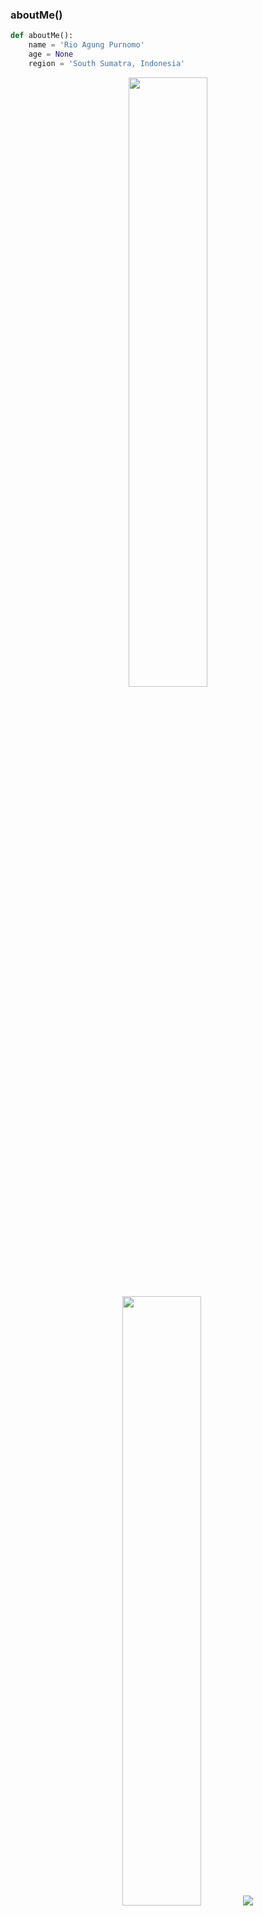 ### aboutMe()
```python
def aboutMe():
    name = 'Rio Agung Purnomo'
    age = None
    region = 'South Sumatra, Indonesia'
```

<p align="center">
  <img height="50%" width="auto" src ="https://github-readme-stats.vercel.app/api?username=riodevnet&show_icons=true&count_private=true&theme=darcula&hide_border=true&hide=issues,contribs&bg_color=00000000">
  <img height="50%" width="auto" src ="https://github-readme-stats.vercel.app/api/top-langs/?username=riodevnet&layout=compact&hide_border=true&theme=darcula&bg_color=00000000&langs_count=6&hide=jupyter%20notebook,tex,css,php&exclude_repo=Pacman-AI">
  <img src ="https://github-readme-streak-stats.herokuapp.com?user=riodevnet&theme=darcula&hide_border=true&background=00000000">
</p>

  ```python
socials = {
    'website': 'https://riodev.net',
    'instagram': 'https://instagr.am/iamrioap',
    'facebook': 'https://fb.com/iamrioap',
    'twitter': 'https://x/riodevnet',
    'github': 'https://github.com/riodevnet',
    'linkedin': 'https://linkedin.com/in/rioagungpurnomo',
    'keybase': 'https://keybase.io/riodevnet',
    'discord': '#',
    'telegram': 'https://t.me/riodevnet',
    'views': 'https://komarev.com/ghpvc/?username=riodevnet&color=brightgreen'
}

```

#### socials.get('views')
![](https://komarev.com/ghpvc/?username=riodevnet&color=brightgreen)
